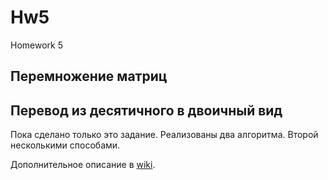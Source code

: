 # Hw5
Homework 5

## Перемножение матриц

## Перевод из десятичного в двоичный вид
Пока сделано только это задание.
Реализованы два алгоритма. Второй несколькими способами.

Дополнительное описание в [wiki](https://github.com/alphaHackerMax/hw5/wiki).
